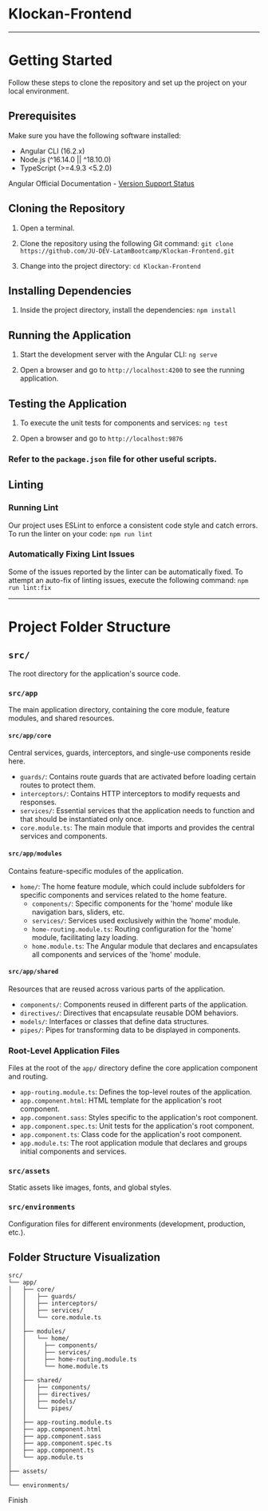 # Klockan-Frontend

___

# Getting Started

Follow these steps to clone the repository and set up the project on your local environment.

## Prerequisites

Make sure you have the following software installed:
- Angular CLI (16.2.x)
- Node.js (^16.14.0 || ^18.10.0)
- TypeScript (>=4.9.3 <5.2.0)

Angular Official Documentation - [Version Support Status](https://angular.io/guide/versions)


## Cloning the Repository

1. Open a terminal.
2. Clone the repository using the following Git command: `git clone https://github.com/JU-DEV-LatamBootcamp/Klockan-Frontend.git`

3. Change into the project directory: `cd Klockan-Frontend`

## Installing Dependencies

1. Inside the project directory, install the dependencies: `npm install`

## Running the Application

1. Start the development server with the Angular CLI: `ng serve`

2. Open a browser and go to `http://localhost:4200` to see the running application.

## Testing the Application

1. To execute the unit tests for components and services: `ng test`

2. Open a browser and go to `http://localhost:9876`

### Refer to the `package.json` file for other useful scripts.


## Linting

### Running Lint

Our project uses ESLint to enforce a consistent code style and catch errors. To run the linter on your code: `npm run lint`

### Automatically Fixing Lint Issues

Some of the issues reported by the linter can be automatically fixed. To attempt an auto-fix of linting issues, execute the following command: `npm run lint:fix`

---

# Project Folder Structure

## `src/`

The root directory for the application's source code.

### `src/app`

The main application directory, containing the core module, feature modules, and shared resources.

#### `src/app/core`

Central services, guards, interceptors, and single-use components reside here.

- `guards/`: Contains route guards that are activated before loading certain routes to protect them.
- `interceptors/`: Contains HTTP interceptors to modify requests and responses.
- `services/`: Essential services that the application needs to function and that should be instantiated only once.
- `core.module.ts`: The main module that imports and provides the central services and components.

#### `src/app/modules`

Contains feature-specific modules of the application.

- `home/`: The home feature module, which could include subfolders for specific components and services related to the home feature.
  - `components/`: Specific components for the 'home' module like navigation bars, sliders, etc.
  - `services/`: Services used exclusively within the 'home' module.
  - `home-routing.module.ts`: Routing configuration for the 'home' module, facilitating lazy loading.
  - `home.module.ts`: The Angular module that declares and encapsulates all components and services of the 'home' module.

#### `src/app/shared`

Resources that are reused across various parts of the application.

- `components/`: Components reused in different parts of the application.
- `directives/`: Directives that encapsulate reusable DOM behaviors.
- `models/`: Interfaces or classes that define data structures.
- `pipes/`: Pipes for transforming data to be displayed in components.

### Root-Level Application Files

Files at the root of the `app/` directory define the core application component and routing.

- `app-routing.module.ts`: Defines the top-level routes of the application.
- `app.component.html`: HTML template for the application's root component.
- `app.component.sass`: Styles specific to the application's root component.
- `app.component.spec.ts`: Unit tests for the application's root component.
- `app.component.ts`: Class code for the application's root component.
- `app.module.ts`: The root application module that declares and groups initial components and services.

### `src/assets`

Static assets like images, fonts, and global styles.

### `src/environments`

Configuration files for different environments (development, production, etc.).

## Folder Structure Visualization

```text
src/
└── app/
│   ├── core/
│   │   ├── guards/
│   │   ├── interceptors/
│   │   ├── services/
│   │   └── core.module.ts
│   │
│   ├── modules/
│   │   └── home/
│   │     ├── components/
│   │     ├── services/
│   │     ├── home-routing.module.ts
│   │     └── home.module.ts
│   │
│   ├── shared/
│   │   ├── components/
│   │   ├── directives/
│   │   ├── models/
│   │   └── pipes/
│   │
│   ├── app-routing.module.ts
│   ├── app.component.html
│   ├── app.component.sass
│   ├── app.component.spec.ts
│   ├── app.component.ts
│   └── app.module.ts
│
├── assets/
│
└── environments/
```

Finish
